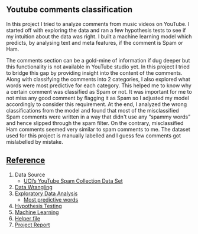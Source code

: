 ## Youtube comments classification
In this project I tried to analyze comments from music videos on YouTube. I started off with exploring the data and ran a few hypothesis tests to see if my intuition about the data was right. I built a machine learning model which  predicts, by analysing text and meta features, if the comment is Spam or Ham. 

The comments section can be a gold-mine of information if dug deeper but this functionality is not available in YouTube studio yet. In this project I tried to bridge this gap by providing insight into the content of the comments. Along with classifying the comments into 2 categories, I also explored what words were most predictive for each category. This helped me to know why a certain comment was classified as Spam or not.  It was important for me to not miss any good comment by flagging it as Spam so I adjusted my model accordingly to consider this requirement. At the end, I analyzed the wrong classifications from the model and found that most of the misclassified Spam comments were written in a way that didn't use any “spammy words” and hence slipped through the spam filter. On the contrary, misclassified Ham comments seemed very similar to spam comments to me. The dataset used for this project is manually labelled and I guess few comments  got mislabelled by mistake. 


## [Reference](#table-of-contents)
1. Data Source 
   - [UCI’s YouTube Spam Collection Data Set](http://archive.ics.uci.edu/ml/datasets/YouTube+Spam+Collection#)  
2. [Data Wrangling](https://github.com/Preeti24/Youtube-comments/blob/master/Feature%20Engineering.ipynb)
3. [Exploratory Data Analysis](https://github.com/Preeti24/Youtube-comments/blob/master/Exploratory%20Data%20Analysis.ipynb)
   - [Most predictive words](https://github.com/Preeti24/Youtube-comments/blob/master/Most%20Predictive%20Words.ipynb)
3. [Hypothesis Testing](https://github.com/Preeti24/Youtube-comments/blob/master/Hypothesis%20Testing.ipynb)
4. [Machine Learning](https://github.com/Preeti24/Youtube-comments/blob/master/Machine%20Learning.ipynb)
5. [Helper file](https://github.com/Preeti24/Youtube-comments/blob/master/Helper.py)
6. [Project Report](https://github.com/Preeti24/Youtube-comments/blob/master/Reports/Capstone%202-%20Final%20Report.pdf)

